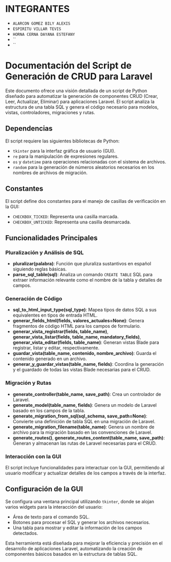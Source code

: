 # INTEGRANTES

- `ALARCON GOMEZ BILY ALEXIS`
- `ESPIRITU VILLAR TEVIS`
- `HORNA CERNA DAYANA ESTEFANY`
- ``
- ``


# Documentación del Script de Generación de CRUD para Laravel

Este documento ofrece una visión detallada de un script de Python diseñado para automatizar la generación de componentes CRUD (Crear, Leer, Actualizar, Eliminar) para aplicaciones Laravel. El script analiza la estructura de una tabla SQL y genera el código necesario para modelos, vistas, controladores, migraciones y rutas.

## Dependencias

El script requiere las siguientes bibliotecas de Python:

- `tkinter` para la interfaz gráfica de usuario (GUI).
- `re` para la manipulación de expresiones regulares.
- `os` y `datetime` para operaciones relacionadas con el sistema de archivos.
- `random` para la generación de números aleatorios necesarios en los nombres de archivos de migración.

## Constantes

El script define dos constantes para el manejo de casillas de verificación en la GUI:

- `CHECKBOX_TICKED`: Representa una casilla marcada.
- `CHECKBOX_UNTICKED`: Representa una casilla desmarcada.

## Funcionalidades Principales

### Pluralización y Análisis de SQL

- **pluralizar(palabra)**: Función que pluraliza sustantivos en español siguiendo reglas básicas.
- **parse_sql_table(sql)**: Analiza un comando `CREATE TABLE` SQL para extraer información relevante como el nombre de la tabla y detalles de campos.

### Generación de Código

- **sql_to_html_input_type(sql_type)**: Mapea tipos de datos SQL a sus equivalentes en tipos de entrada HTML.
- **generar_fields_html(fields, valores_actuales=None)**: Genera fragmentos de código HTML para los campos de formulario.
- **generar_vista_registrar(fields, table_name)**, **generar_vista_listar(fields, table_name, mandatory_fields)**, **generar_vista_editar(fields, table_name)**: Generan vistas Blade para registrar, listar y editar, respectivamente.
- **guardar_vista(table_name, contenido, nombre_archivo)**: Guarda el contenido generado en un archivo.
- **generar_y_guardar_vistas(table_name, fields)**: Coordina la generación y el guardado de todas las vistas Blade necesarias para el CRUD.

### Migración y Rutas

- **generate_controller(table_name, save_path)**: Crea un controlador de Laravel.
- **generate_model(table_name, fields)**: Genera un modelo de Laravel basado en los campos de la tabla.
- **generate_migration_from_sql(sql_schema, save_path=None)**: Convierte una definición de tabla SQL en una migración de Laravel.
- **generate_migration_filename(table_name)**: Genera un nombre de archivo para la migración basado en las convenciones de Laravel.
- **generate_routes()**, **generate_routes_content(table_name, save_path)**: Generan y almacenan las rutas de Laravel necesarias para el CRUD.

### Interacción con la GUI

El script incluye funcionalidades para interactuar con la GUI, permitiendo al usuario modificar y actualizar detalles de los campos a través de la interfaz.

## Configuración de la GUI

Se configura una ventana principal utilizando `tkinter`, donde se alojan varios widgets para la interacción del usuario:

- Área de texto para el comando SQL.
- Botones para procesar el SQL y generar los archivos necesarios.
- Una tabla para mostrar y editar la información de los campos detectados.

Esta herramienta está diseñada para mejorar la eficiencia y precisión en el desarrollo de aplicaciones Laravel, automatizando la creación de componentes básicos basados en la estructura de tablas SQL.

